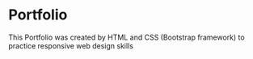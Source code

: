 # Portfolio
This Portfolio was created by HTML and CSS (Bootstrap framework) to practice responsive web design skills
